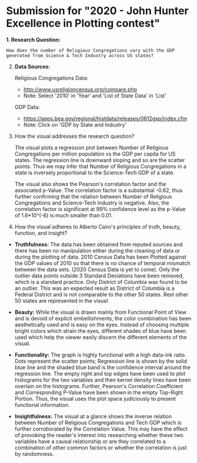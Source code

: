 # Submission for "2020 - John Hunter Excellence in Plotting contest"

**1. Research Question:**

    How does the number of Religious Congregations vary with the GDP generated from Science & Tech Industry across US states?

2. **Data Sources:**

    Religious Congregations Data:
    - http://www.usreligioncensus.org/compare.php
    - Note: Select '2010' in 'Year' and 'List of State Data' in 'List'

    GDP Data:
    - https://apps.bea.gov/regional/histdata/releases/0612gsp/index.cfm
    - Note: Click on 'GDP by State and Industry'
  
3. How the visual addresses the research question?

    The visual plots a regression plot between Number of Religious Congregations per million population vs the GDP per capita for US states. The regression line is downward sloping and so are the scatter points. Thus we may infer that Number of Religious Congregations in a state is inversely proportional to the Science-Tech GDP of a state.

    The visual also shows the Pearson's correlation factor and the associated p-Value. The correlation factor is a substantial -0.62, thus further confirming that the relation between Number of Religious Congregations and Science-Tech industry is negative. Also, the correlation factor is significant at 99% confidence level as the p-Value of 1.6*10^(-6) is much smaller than 0.01.

  
4. How the visual adheres to Alberto Cairo's principles of truth, beauty, function, and insight?
       
- **Truthfulness:** The data has been obtained from reputed sources and there has been no manipulation either during the cleaning of data or during the plotting of data. 2010 Census Data has been Plotted against the GDP values of 2010 so that there is no chance of temporal mismatch between the data sets. (2020 Census Data is yet to come). Only the outlier data points outside 3 Standard Deviations have been removed, which is a standard practice. Only District of Columbia was found to be an outlier. This was an expected result as District of Columbia is a Federal District and is not comparable to the other 50 states. Rest other 50 states are represented in the visual.

- **Beauty:** While the visual is drawn mainly from Functional Point of View and is devoid of explicit embellishments, the color combination has been aesthetically used and is easy on the eyes. Instead of choosing multiple bright colors which strain the eyes, different shades of blue have been used which help the viewer easily discern the different elements of the visual.

- **Functionality:** The graph is highly functional with a high data-ink ratio. Dots represent the scatter points; Regression line is shown by the solid blue line and the shaded blue band is the confidence interval around the regression line. The empty right and top edges have been used to plot histograms for the two variables and then kernel density lines have been overlain on the histograms. Further, Pearson's Correlation Coefficient and Corresponding P-Value have been shown in the empty Top-Right Portion. Thus, the visual uses the plot space judiciously to present functional information.

- **Insightfulness:** The visual at a glance shows the inverse relation between Number of Religious Congregations and Tech GDP which is further corroborated by the Correlation Value. This may have the effect of provoking the reader's interest into researching whether these two variables have a causal relationship or are they correlated to a combination of other common factors or whether the correlation is just by randomness.
